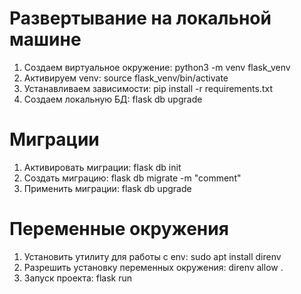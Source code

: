 # Развертывание на локальной машине
1. Создаем виртуальное окружение: python3 -m venv flask_venv
1. Активируем venv: source flask_venv/bin/activate
1. Устанавливаем зависимости: pip install -r requirements.txt
1. Создаем локальную БД: flask db upgrade

# Миграции
1. Активировать миграции: flask db init
2. Создать миграцию: flask db migrate -m "comment"
3. Применить миграции: flask db upgrade

# Переменные окружения
1. Установить утилиту для работы с env: sudo apt install direnv
2. Разрешить установку переменных окружения: direnv allow .
3. Запуск проекта: flask run